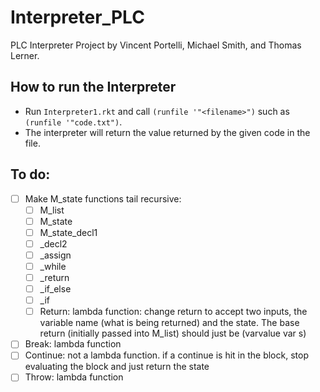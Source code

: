 # Interpreter_PLC
PLC Interpreter Project by Vincent Portelli, Michael Smith, and Thomas Lerner.

## How to run the Interpreter
* Run `Interpreter1.rkt` and call `(runfile '"<filename>")` such as `(runfile '"code.txt")`. 
* The interpreter will return the value returned by the given code in the file. 

## To do: 

- [ ] Make M_state functions tail recursive: 
	- [ ] M_list
	- [ ] M_state
	- [ ] M_state_decl1
	- [ ] _decl2
	- [ ] _assign
	- [ ] _while
	- [ ] _return
	- [ ] _if_else
	- [ ] _if
	- [ ] Return: lambda function: change return to accept two inputs, the variable name (what is being returned) and the state. The base return (initially passed into M_list) should just be (varvalue var s)
- [ ] Break: lambda function
- [ ] Continue: not a lambda function. if a continue is hit in the block, stop evaluating the block and just return the state
- [ ] Throw: lambda function
